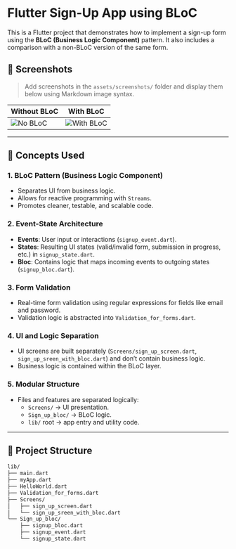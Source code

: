 # Flutter Sign-Up App using BLoC

This is a Flutter project that demonstrates how to implement a sign-up form using the **BLoC (Business Logic Component)** pattern. It also includes a comparison with a non-BLoC version of the same form.

## 📱 Screenshots

> Add screenshots in the `assets/screenshots/` folder and display them below using Markdown image syntax.

| Without BLoC | With BLoC |
|--------------|-----------|
| ![No BLoC](assets/screenshots/sign_up_without_bloc.png) | ![With BLoC](assets/screenshots/sign_up_with_bloc.png) |

---

## 🧠 Concepts Used

### 1. **BLoC Pattern (Business Logic Component)**
- Separates UI from business logic.
- Allows for reactive programming with `Streams`.
- Promotes cleaner, testable, and scalable code.

### 2. **Event-State Architecture**
- **Events**: User input or interactions (`signup_event.dart`).
- **States**: Resulting UI states (valid/invalid form, submission in progress, etc.) in `signup_state.dart`.
- **Bloc**: Contains logic that maps incoming events to outgoing states (`signup_bloc.dart`).

### 3. **Form Validation**
- Real-time form validation using regular expressions for fields like email and password.
- Validation logic is abstracted into `Validation_for_forms.dart`.

### 4. **UI and Logic Separation**
- UI screens are built separately (`Screens/sign_up_screen.dart`, `sign_up_sreen_with_bloc.dart`) and don’t contain business logic.
- Business logic is contained within the BLoC layer.

### 5. **Modular Structure**
- Files and features are separated logically:
  - `Screens/` → UI presentation.
  - `Sign_up_bloc/` → BLoC logic.
  - `lib/` root → app entry and utility code.

---

## 📁 Project Structure

```bash
lib/
├── main.dart                      
├── myApp.dart                      
├── HelloWorld.dart                  
├── Validation_for_forms.dart      
├── Screens/
│   ├── sign_up_screen.dart         
│   └── sign_up_sreen_with_bloc.dart 
└── Sign_up_bloc/
    ├── signup_bloc.dart            
    ├── signup_event.dart           
    └── signup_state.dart            
